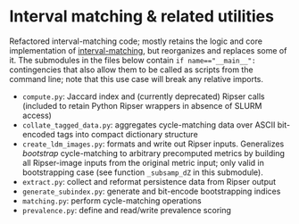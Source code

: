 # Interval matching & related utilities

Refactored interval-matching code; mostly retains the logic and core implementation of [interval-matching](https://github.com/inesgare/interval-matching), but reorganizes and replaces some of it. The submodules in the files below contain `if name=="__main__":` contingencies that also allow them to be called as scripts from the command line; note that this use case will break any relative imports.

- `compute.py`: Jaccard index and (currently deprecated) Ripser calls (included to retain Python Ripser wrappers in absence of SLURM access)
- `collate_tagged_data.py`: aggregates cycle-matching data over ASCII bit-encoded tags into compact dictionary structure
- `create_ldm_images.py`: formats and write out Ripser inputs. Generalizes *bootstrap* cycle-matching to arbitrary precomputed metrics by building all Ripser-image inputs from the original metric input; only valid in bootstrapping case (see function `_subsamp_dZ` in this submodule).
- `extract.py`: collect and reformat persistence data from Ripser output
- `generate_subindex.py`: generate and bit-encode bootstrapping indices
- `matching.py`: perform cycle-matching operations
- `prevalence.py`: define and read/write prevalence scoring
